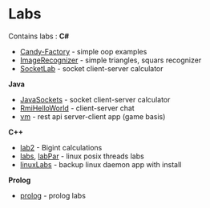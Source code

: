 # Labs
Contains labs :
**C#**
* [Candy-Factory](https://github.com/shebkoch/labs/tree/master/Candy-Factory "Candy-Factory") - simple oop examples
* [ImageRecognizer](https://github.com/shebkoch/labs/tree/master/ImageRecognizer "ImageRecognizer") - simple triangles, squars recognizer
* [SocketLab](https://github.com/shebkoch/labs/tree/master/SocketLab "SocketLab") - socket client-server calculator

**Java**
* [JavaSockets](https://github.com/shebkoch/labs/tree/master/JavaSockets "JavaSockets") - socket client-server calculator
* [RmiHelloWorld](https://github.com/shebkoch/labs/tree/master/RmiHelloWorld "RmiHelloWorld") - client-server chat
* [vm](https://github.com/shebkoch/labs/tree/master/vm "vm") - rest api server-client app (game basis)

**C++**
*  [lab2](https://github.com/shebkoch/labs/tree/master/lab2 "lab2") - Bigint calculations
*  [labs](https://github.com/shebkoch/labs),  [labPar](https://github.com/shebkoch/labs/tree/master/labPar)  - linux posix threads labs
* [linuxLabs](https://github.com/shebkoch/labs/tree/master/linuxLabs "linuxLabs") - backup linux daemon app with install

**Prolog**
* [prolog](https://github.com/shebkoch/labs/tree/master/prolog "prolog") - prolog labs
